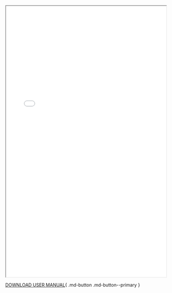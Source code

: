 

<div>
  <iframe id="inlineFrameManual"
      title="Inline Frame Manual"
      width="100%"
      height="850"
      src="/resources/images/AccuKnox_User_Manual_July-2023.pdf">
  </iframe>
</div>

[DOWNLOAD USER MANUAL](images/AccuKnox_User_Manual_July-2023.pdf){ .md-button .md-button--primary }